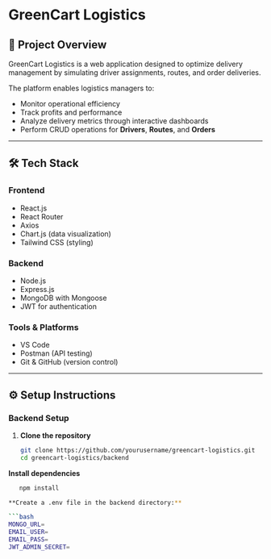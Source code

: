 # GreenCart Logistics

## 📌 Project Overview
GreenCart Logistics is a web application designed to optimize delivery management by simulating driver assignments, routes, and order deliveries.  

The platform enables logistics managers to:
- Monitor operational efficiency
- Track profits and performance
- Analyze delivery metrics through interactive dashboards
- Perform CRUD operations for **Drivers**, **Routes**, and **Orders**

---

## 🛠 Tech Stack

### **Frontend**
- React.js
- React Router
- Axios
- Chart.js (data visualization)
- Tailwind CSS (styling)

### **Backend**
- Node.js
- Express.js
- MongoDB with Mongoose
- JWT for authentication

### **Tools & Platforms**
- VS Code
- Postman (API testing)
- Git & GitHub (version control)

---

## ⚙️ Setup Instructions

### **Backend Setup**
1. **Clone the repository**
   ```bash
   git clone https://github.com/yourusername/greencart-logistics.git
   cd greencart-logistics/backend

**Install dependencies**
```bash
   npm install

**Create a .env file in the backend directory:**

```bash
MONGO_URL=
EMAIL_USER=
EMAIL_PASS=
JWT_ADMIN_SECRET=
